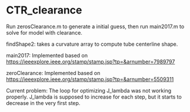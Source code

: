# CTR_clearance
Run zerosClearance.m to generate a initial guess, then run main2017.m to solve for model with clearance.

findShape2: takes a curvature array to compute tube centerline shape.

main2017: Implemented based on https://ieeexplore.ieee.org/stamp/stamp.jsp?tp=&arnumber=7989797

zeroClearance:  Implemented based on https://ieeexplore.ieee.org/stamp/stamp.jsp?tp=&arnumber=5509311

Current problem: The loop for optimizing J_lambda was not working properly. J_lambda is supposed to increase for each step, but it starts to decrease in the very first step.
